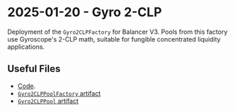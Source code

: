 # 2025-01-20 - Gyro 2-CLP

Deployment of the `Gyro2CLPFactory` for Balancer V3.
Pools from this factory use Gyroscope's 2-CLP math, suitable for fungible concentrated liquidity applications.

## Useful Files

- [Code](https://github.com/balancer/balancer-v3-monorepo/commit/68ff766d4565b0f8d0d3124cf9136204ada72789).
- [`Gyro2CLPPoolFactory` artifact](./artifact/Gyro2CLPPoolFactory.json)
- [`Gyro2CLPPool` artifact](./artifact/Gyro2CLPPool.json)
